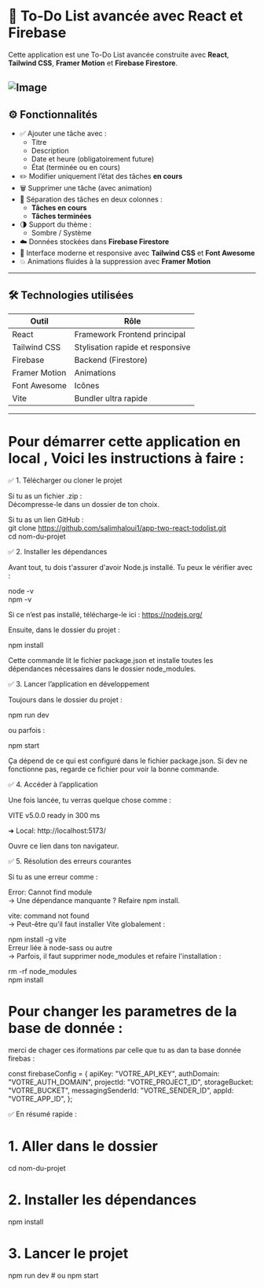 # 📝 To-Do List avancée avec React et Firebase

Cette application est une To-Do List avancée construite avec **React**, **Tailwind CSS**, **Framer Motion** et **Firebase Firestore**.

![Image](https://github.com/user-attachments/assets/efaf8662-34b9-4af4-9a2f-64b08dd3378c)
---

## ⚙️ Fonctionnalités

- ✅ Ajouter une tâche avec :
  - Titre
  - Description
  - Date et heure (obligatoirement future)
  - État (terminée ou en cours)
- ✏️ Modifier uniquement l’état des tâches **en cours**
- 🗑️ Supprimer une tâche (avec animation)
- 📂 Séparation des tâches en deux colonnes :
  - **Tâches en cours**
  - **Tâches terminées**
- 🌗 Support du thème :
  - Sombre / Système
- ☁️ Données stockées dans **Firebase Firestore**
- 🎨 Interface moderne et responsive avec **Tailwind CSS** et **Font Awesome**
- 💥 Animations fluides à la suppression avec **Framer Motion**

---

## 🛠️ Technologies utilisées

| Outil            | Rôle                              |
|------------------|-----------------------------------|
| React            | Framework Frontend principal      |
| Tailwind CSS     | Stylisation rapide et responsive  |
| Firebase         | Backend (Firestore)               |
| Framer Motion    | Animations                        |
| Font Awesome     | Icônes                            |
| Vite             | Bundler ultra rapide              |

---

# Pour démarrer cette application en local , Voici les instructions à faire :

✅ 1. Télécharger ou cloner le projet

Si tu as un fichier .zip :</br>
Décompresse-le dans un dossier de ton choix.

Si tu as un lien GitHub :</br>
git clone https://github.com/salimhaloui1/app-two-react-todolist.git </br>
cd nom-du-projet

✅ 2. Installer les dépendances

Avant tout, tu dois t'assurer d'avoir Node.js installé. Tu peux le vérifier avec :

node -v</br>
npm -v

Si ce n’est pas installé, télécharge-le ici : https://nodejs.org/

Ensuite, dans le dossier du projet :

npm install

Cette commande lit le fichier package.json et installe toutes les dépendances nécessaires dans le dossier node_modules.

✅ 3. Lancer l’application en développement

Toujours dans le dossier du projet :

npm run dev

ou parfois :

npm start

Ça dépend de ce qui est configuré dans le fichier package.json. Si dev ne fonctionne pas, regarde ce fichier pour voir la bonne commande.

✅ 4. Accéder à l’application

Une fois lancée, tu verras quelque chose comme :

VITE v5.0.0  ready in 300 ms

➜  Local:   http://localhost:5173/

Ouvre ce lien dans ton navigateur.

✅ 5. Résolution des erreurs courantes

Si tu as une erreur comme :

Error: Cannot find module</br>
→ Une dépendance manquante ? Refaire npm install.

vite: command not found </br>
→ Peut-être qu’il faut installer Vite globalement :

npm install -g vite </br>
Erreur liée à node-sass ou autre </br>
→ Parfois, il faut supprimer node_modules et refaire l'installation :

rm -rf node_modules</br>
npm install

# Pour changer les parametres de la base de donnée : 

merci de chager ces iformations par celle que tu as dan ta base donnée firebas :

const firebaseConfig = {
  apiKey: "VOTRE_API_KEY",
  authDomain: "VOTRE_AUTH_DOMAIN",
  projectId: "VOTRE_PROJECT_ID",
  storageBucket: "VOTRE_BUCKET",
  messagingSenderId: "VOTRE_SENDER_ID",
  appId: "VOTRE_APP_ID",
};


✅ En résumé rapide :

# 1. Aller dans le dossier
cd nom-du-projet

# 2. Installer les dépendances
npm install

# 3. Lancer le projet
npm run dev     # ou npm start


